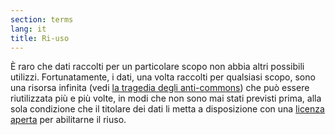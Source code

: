 ```yaml
---
section: terms
lang: it
title: Ri-uso
---
```

È raro che dati raccolti per un particolare scopo non abbia altri possibili utilizzi. Fortunatamente, i dati, una volta raccolti per qualsiasi scopo, sono una risorsa infinita (vedi [la tragedia degli anti-commons](../tragedy-of-the-anti-commons/)) che può essere riutilizzata più e più volte, in modi che non sono mai stati previsti prima, alla sola condizione che il titolare dei dati li metta a disposizione con una [licenza aperta](../open-licence/) per abilitarne il riuso.
